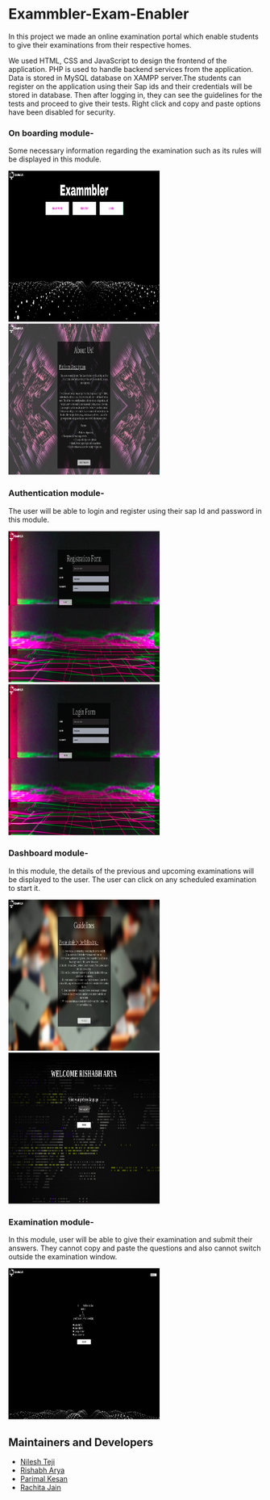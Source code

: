 # Exammbler-Exam-Enabler

In this project we made an online examination portal which  enable students to give their examinations from their respective homes.

We used HTML, CSS and JavaScript to design the frontend of the application. PHP is used to handle backend services from the application. Data is stored in MySQL database on XAMPP server.The students can register on the application using their Sap ids and their credentials will be stored in database. Then after logging in, they can see the guidelines for the tests and proceed to give their tests. Right click and copy and paste options have been disabled for security.


### On boarding module-
Some necessary information regarding the examination such as its rules will be displayed in this module.

<img src ="/Extra/1.png" width="300" height="300"/> <img src ="/Extra/2.png" width="300" height="300"/>



### Authentication module-
The user will be able to login and register using their sap Id and password in this module.

 <img src ="/Extra/3.png" width="300" height="300"/> <img src ="/Extra/4.png" width="300" height="300"/> 



###  Dashboard module-
In this module, the details of the previous and upcoming examinations will be displayed to the user. The user can click on any scheduled examination to start it.

 <img src ="/Extra/5.png" width="300" height="300"/> <img src ="/Extra/6.png" width="300" height="300"/> 
 
 
 
 ### Examination module-
 In this module, user will be able to give their examination and submit their answers. They cannot copy and paste the questions and also cannot switch outside the examination    window.

<img src ="/Extra/7.jpg" width="300" height="300"/> 

## Maintainers and Developers
 - [Nilesh Teji](https://github.com/nileshteji)
 - [Rishabh Arya](https://github.com/RishabhArya)
 - [Parimal Kesan](https://github.com/parimalkesan)
 - [Rachita Jain](https://github.com/rachita17/)
